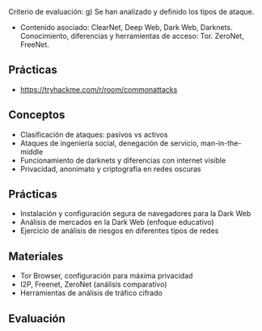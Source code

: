 Criterio de evaluación:
g) Se han analizado y definido los tipos de ataque.

- Contenido asociado: ClearNet, Deep Web, Dark Web, Darknets. Conocimiento, diferencias y herramientas de acceso: Tor. ZeroNet, FreeNet.

## Prácticas
- https://tryhackme.com/r/room/commonattacks

## Conceptos
- Clasificación de ataques: pasivos vs activos
- Ataques de ingeniería social, denegación de servicio, man-in-the-middle
- Funcionamiento de darknets y diferencias con internet visible
- Privacidad, anonimato y criptografía en redes oscuras

## Prácticas
- Instalación y configuración segura de navegadores para la Dark Web
- Análisis de mercados en la Dark Web (enfoque educativo)
- Ejercicio de análisis de riesgos en diferentes tipos de redes

## Materiales
- Tor Browser, configuración para máxima privacidad
- I2P, Freenet, ZeroNet (análisis comparativo)
- Herramientas de análisis de tráfico cifrado

## Evaluación